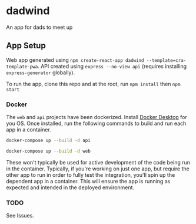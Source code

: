 # dadwind
An app for dads to meet up

## App Setup
Web app generated using `npm create-react-app dadwind --template=cra-template-pwa`. API created using `express --no-view api` (requires installing `express-generator` globally).

To run the app, clone this repo and at the root, run `npm install` then `npm start`

### Docker
The `web` and `api` projects have been dockerized. Install [Docker Desktop](https://www.docker.com/products/docker-desktop) for you OS. Once installed, run the following commands to build and run each app in a container.
```sh
docker-compose up --build -d api
```
```sh
docker-compose up --build -d web
```

These won't typically be used for active development of the code being run in the container. Typically, if you're working on just one app, but require the other app to run in order to fully test the integration, you'll spin up the dependent app in a container. This will ensure the app is running as expected and intended in the deployed environment.

### TODO
See Issues.
